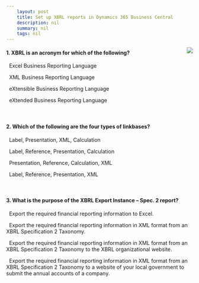 ```yaml
---
    layout: post
    title: Set up XBRL reports in Dynamics 365 Business Central  
    description: nil
    summary: nil
    tags: nil
---
```



 <a target="_blank" href="https://docs.microsoft.com/en-us/learn/modules/xbrl-reports-dynamics-365-business-central/6-check/"><i class="fas fa-external-link-alt"></i> </a>
 <img align="right" src="https://docs.microsoft.com/en-us/learn/achievements/xbrl-reports-dynamics-365-business-central.svg">
####  1. XBRL is an acronym for which of the following?


<i class='far fa-square'></i> &nbsp;&nbsp;Excel Business Reporting Language

<i class='far fa-square'></i> &nbsp;&nbsp;XML Business Reporting Language

<i class='fas fa-check-square' style='color: Dodgerblue;'></i> &nbsp;&nbsp;eXtensible Business Reporting Language

<i class='far fa-square'></i> &nbsp;&nbsp;eXtended Business Reporting Language
<br />
<br />
<br />

####  2. Which of the following are the four types of linkbases?


<i class='far fa-square'></i> &nbsp;&nbsp;Label, Presentation, XML, Calculation

<i class='fas fa-check-square' style='color: Dodgerblue;'></i> &nbsp;&nbsp;Label, Reference, Presentation, Calculation

<i class='far fa-square'></i> &nbsp;&nbsp;Presentation, Reference, Calculation, XML

<i class='far fa-square'></i> &nbsp;&nbsp;Label, Reference, Presentation, XML
<br />
<br />
<br />

####  3. What is the purpose of the XBRL Export Instance – Spec. 2 report?


<i class='far fa-square'></i> &nbsp;&nbsp;Export the required financial reporting information to Excel.

<i class='fas fa-check-square' style='color: Dodgerblue;'></i> &nbsp;&nbsp;Export the required financial reporting information in XML format from an XBRL Specification 2 Taxonomy.

<i class='far fa-square'></i> &nbsp;&nbsp;Export the required financial reporting information in XML format from an XBRL Specification 2 Taxonomy to the XBRL organizational website.

<i class='far fa-square'></i> &nbsp;&nbsp;Export the required financial reporting information in XML format from an XBRL Specification 2 Taxonomy to a website of your local government to submit the annual accounts of a company.
<br />
<br />
<br />
